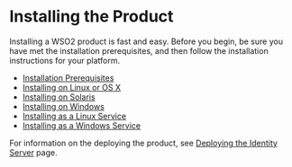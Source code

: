 # Installing the Product

Installing a WSO2 product is fast and easy. Before you begin, be sure
you have met the installation prerequisites, and then follow the
installation instructions for your platform.

-   [Installation Prerequisites](Installation_Prerequisites)
-   [Installing on Linux or OS X](Installing_on_Linux_or_OS_X)
-   [Installing on Solaris](Installing_on_Solaris)
-   [Installing on Windows](Installing_on_Windows)
-   [Installing as a Linux Service](Installing_as_a_Linux_Service)
-   [Installing as a Windows Service](Installing_as_a_Windows_Service)

For information on the deploying the product, see [Deploying the
Identity Server](Deploying_the_Identity_Server) page.
